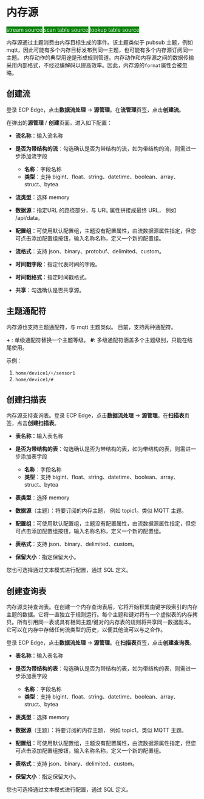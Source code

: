 # 内存源

<span style="background:green;color:white;">stream source</span>        <span style="background:green;color:white">scan table source</span>        <span style="background:green;color:white">lookup table source</span>

内存源通过主题消费由内存目标生成的事件。该主题类似于 pubsub 主题，例如 mqtt，因此可能有多个内存目标发布到同一主题，也可能有多个内存源订阅同一主题。 内存动作的典型用途是形成规则管道。内存动作和内存源之间的数据传输采用内部格式，不经过编解码以提高效率。因此，内存源的`format`属性会被忽略。

## 创建流

登录 ECP Edge，点击**数据流处理** -> **源管理**。在**流管理**页签，点击**创建流**。

在弹出的**源管理** / **创建**页面，进入如下配置：

- **流名称**：输入流名称
- **是否为带结构的流**：勾选确认是否为带结构的流，如为带结构的流，则需进一步添加流字段
  - **名称**：字段名称
  - **类型**：支持 bigint、float、string、datetime、boolean、array、struct、bytea
- **流类型**：选择 memory
- **数据源**：指定URL 的路径部分，与 URL 属性拼接成最终 URL， 例如 /api/data。
- **配置组**：可使用默认配置组，主题没有配置属性，由流数据源属性指定，但您可点击添加配置组按钮，输入名称名称，定义一个新的配置组。

- **流格式**：支持 json、binary、protobuf、delimited、custom。
- **时间戳字段**：指定代表时间的字段。
- **时间戳格式**：指定时间戳格式。
- **共享**：勾选确认是否共享源。

## 主题通配符

内存源也支持主题通配符，与 mqtt 主题类似。 目前，支持两种通配符。

**+** : 单级通配符替换一个主题等级。
**#**: 多级通配符涵盖多个主题级别，只能在结尾使用。

示例：

1. `home/device1/+/sensor1`
2. `home/device1/#`

## 创建扫描表

内存源支持查询表。登录 ECP Edge，点击**数据流处理** -> **源管理**。在**扫描表**页签，点击**创建扫描表**。

- **表名称**：输入表名称
- **是否为带结构的表**：勾选确认是否为带结构的表，如为带结构的表，则需进一步添加表字段
  - **名称**：字段名称
  - **类型**：支持 bigint、float、string、datetime、boolean、array、struct、bytea
- **表类型**：选择 memory
- **数据源**（主题）：将要订阅的内存主题， 例如 topic1。类似 MQTT 主题。
- **配置组**：可使用默认配置组，主题没有配置属性，由流数据源属性指定，但您可点击添加配置组按钮，输入名称名称，定义一个新的配置组。

- **表格式**：支持 json、binary、delimited、custom。
- **保留大小**：指定保留大小。

您也可选择通过文本模式进行配置，通过 SQL 定义。

## 创建查询表

内存源支持查询表。在创建一个内存查询表后，它将开始积累由键字段索引的内存主题的数据。它将一直独立于规则运行。每个主题和键对将有一个虚拟表的内存拷贝。所有引用同一表或具有相同主题/键对的内存表的规则将共享同一数据副本。它可以在内存中存储任何流类型的历史，以便其他流可以与之合作。

登录 ECP Edge，点击**数据流处理** -> **源管理**。在**扫描表**页签，点击**创建查询表**。

- **表名称**：输入表名称
- **是否为带结构的表**：勾选确认是否为带结构的表，如为带结构的表，则需进一步添加表字段
  - **名称**：字段名称
  - **类型**：支持 bigint、float、string、datetime、boolean、array、struct、bytea
- **表类型**：选择 memory
- **数据源**（主题）：将要订阅的内存主题， 例如 topic1。类似 MQTT 主题。
- **配置组**：可使用默认配置组，主题没有配置属性，由流数据源属性指定，但您可点击添加配置组按钮，输入名称名称，定义一个新的配置组。

- **表格式**：支持 json、binary、delimited、custom。
- **保留大小**：指定保留大小。

您也可选择通过文本模式进行配置，通过 SQL 定义。

